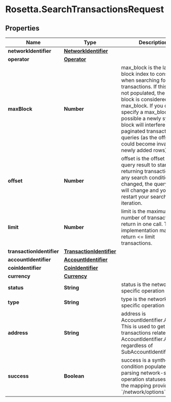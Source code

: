 # Rosetta.SearchTransactionsRequest

## Properties

Name | Type | Description | Notes
------------ | ------------- | ------------- | -------------
**networkIdentifier** | [**NetworkIdentifier**](NetworkIdentifier.md) |  | 
**operator** | [**Operator**](Operator.md) |  | [optional] 
**maxBlock** | **Number** | max_block is the largest block index to consider when searching for transactions. If this field is not populated, the current block is considered the max_block. If you do not specify a max_block, it is possible a newly synced block will interfere with paginated transaction queries (as the offset could become invalid with newly added rows). | [optional] 
**offset** | **Number** | offset is the offset into the query result to start returning transactions. If any search conditions are changed, the query offset will change and you must restart your search iteration. | [optional] 
**limit** | **Number** | limit is the maximum number of transactions to return in one call. The implementation may return &lt;&#x3D; limit transactions. | [optional] 
**transactionIdentifier** | [**TransactionIdentifier**](TransactionIdentifier.md) |  | [optional] 
**accountIdentifier** | [**AccountIdentifier**](AccountIdentifier.md) |  | [optional] 
**coinIdentifier** | [**CoinIdentifier**](CoinIdentifier.md) |  | [optional] 
**currency** | [**Currency**](Currency.md) |  | [optional] 
**status** | **String** | status is the network-specific operation type. | [optional] 
**type** | **String** | type is the network-specific operation type. | [optional] 
**address** | **String** | address is AccountIdentifier.Address. This is used to get all transactions related to an AccountIdentifier.Address, regardless of SubAccountIdentifier. | [optional] 
**success** | **Boolean** | success is a synthetic condition populated by parsing network-specific operation statuses (using the mapping provided in &#x60;/network/options&#x60;). | [optional] 


